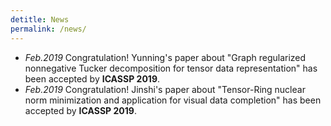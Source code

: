 ```yaml
---
detitle: News
permalink: /news/
---
```

- *Feb.2019*  Congratulation! Yunning's paper about "Graph regularized nonnegative Tucker decomposition for tensor data representation" has been accepted by **ICASSP 2019**.
- *Feb.2019* Congratulation! Jinshi's paper about "Tensor-Ring nuclear norm minimization and application for visual data completion" has been accepted by **ICASSP 2019**.
